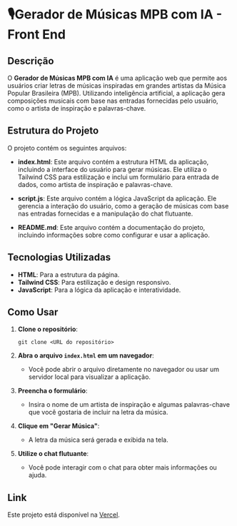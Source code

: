 # 🎙Gerador de Músicas MPB com IA - Front End

## Descrição

O **Gerador de Músicas MPB com IA** é uma aplicação web que permite aos usuários criar letras de músicas inspiradas em grandes artistas da Música Popular Brasileira (MPB). Utilizando inteligência artificial, a aplicação gera composições musicais com base nas entradas fornecidas pelo usuário, como o artista de inspiração e palavras-chave.

## Estrutura do Projeto

O projeto contém os seguintes arquivos:

- **index.html**: Este arquivo contém a estrutura HTML da aplicação, incluindo a interface do usuário para gerar músicas. Ele utiliza o Tailwind CSS para estilização e inclui um formulário para entrada de dados, como artista de inspiração e palavras-chave.

- **script.js**: Este arquivo contém a lógica JavaScript da aplicação. Ele gerencia a interação do usuário, como a geração de músicas com base nas entradas fornecidas e a manipulação do chat flutuante.

- **README.md**: Este arquivo contém a documentação do projeto, incluindo informações sobre como configurar e usar a aplicação.

## Tecnologias Utilizadas

- **HTML**: Para a estrutura da página.
- **Tailwind CSS**: Para estilização e design responsivo.
- **JavaScript**: Para a lógica da aplicação e interatividade.

## Como Usar

1. **Clone o repositório**:
   ```
   git clone <URL do repositório>
   ```

2. **Abra o arquivo `index.html` em um navegador**:
   - Você pode abrir o arquivo diretamente no navegador ou usar um servidor local para visualizar a aplicação.

3. **Preencha o formulário**:
   - Insira o nome de um artista de inspiração e algumas palavras-chave que você gostaria de incluir na letra da música.

4. **Clique em "Gerar Música"**:
   - A letra da música será gerada e exibida na tela.

5. **Utilize o chat flutuante**:
   - Você pode interagir com o chat para obter mais informações ou ajuda.

## Link

Este projeto está disponível na [Vercel](https://gerador-de-m-sicas-front.vercel.app/).
